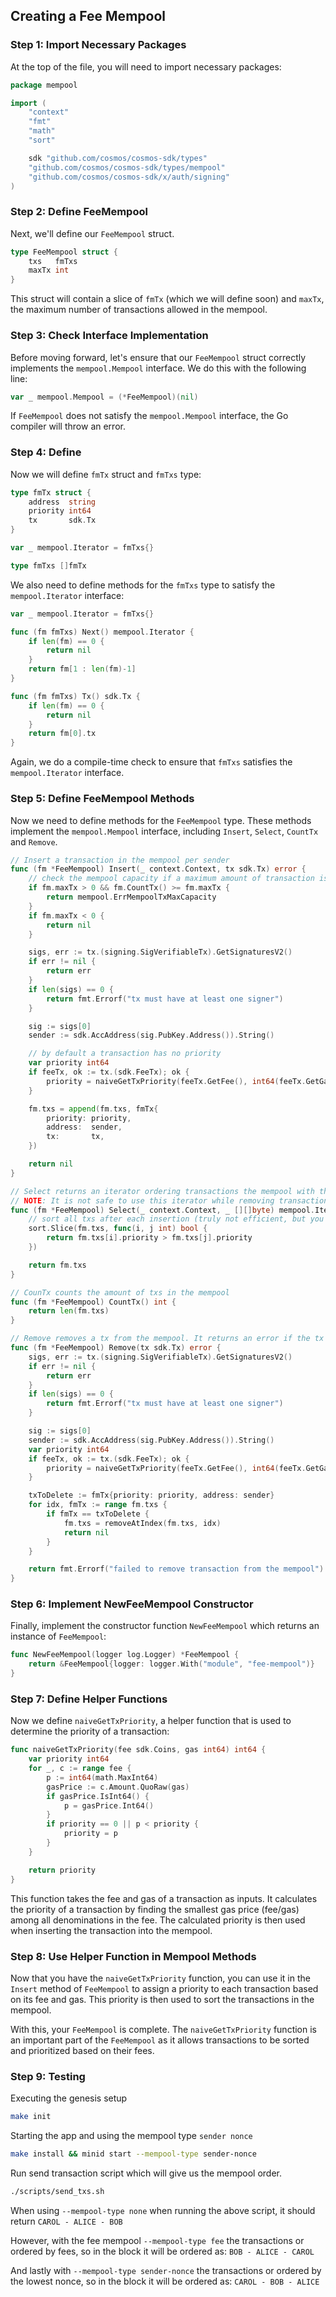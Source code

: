 ## Creating a Fee Mempool

### Step 1: Import Necessary Packages

At the top of the file, you will need to import necessary packages:

```go
package mempool

import (
	"context"
	"fmt"
	"math"
	"sort"

	sdk "github.com/cosmos/cosmos-sdk/types"
	"github.com/cosmos/cosmos-sdk/types/mempool"
	"github.com/cosmos/cosmos-sdk/x/auth/signing"
)

```

### Step 2: Define FeeMempool

Next, we'll define our `FeeMempool` struct.

```go
type FeeMempool struct {
	txs   fmTxs
	maxTx int
}
```

This struct will contain a slice of `fmTx` (which we will define soon) and `maxTx`, the maximum number of transactions allowed in the mempool.

### Step 3: Check Interface Implementation

Before moving forward, let's ensure that our `FeeMempool` struct correctly implements the `mempool.Mempool` interface. We do this with the following line:

```go
var _ mempool.Mempool = (*FeeMempool)(nil)
```

If `FeeMempool` does not satisfy the `mempool.Mempool` interface, the Go compiler will throw an error.

### Step 4: Define

Now we will define `fmTx` struct and `fmTxs` type:

```go
type fmTx struct {
	address  string
	priority int64
	tx       sdk.Tx
}

var _ mempool.Iterator = fmTxs{}

type fmTxs []fmTx
```

We also need to define methods for the `fmTxs` type to satisfy the `mempool.Iterator` interface:

```go
var _ mempool.Iterator = fmTxs{}

func (fm fmTxs) Next() mempool.Iterator {
	if len(fm) == 0 {
		return nil
	}
	return fm[1 : len(fm)-1]
}

func (fm fmTxs) Tx() sdk.Tx {
	if len(fm) == 0 {
		return nil
	}
	return fm[0].tx
}

```

Again, we do a compile-time check to ensure that `fmTxs` satisfies the `mempool.Iterator` interface.

### Step 5: Define FeeMempool Methods

Now we need to define methods for the `FeeMempool` type. These methods implement the `mempool.Mempool` interface, including `Insert`, `Select`, `CountTx` and `Remove`.

```go
// Insert a transaction in the mempool per sender
func (fm *FeeMempool) Insert(_ context.Context, tx sdk.Tx) error {
	// check the mempool capacity if a maximum amount of transaction is set
	if fm.maxTx > 0 && fm.CountTx() >= fm.maxTx {
		return mempool.ErrMempoolTxMaxCapacity
	}
	if fm.maxTx < 0 {
		return nil
	}

	sigs, err := tx.(signing.SigVerifiableTx).GetSignaturesV2()
	if err != nil {
		return err
	}
	if len(sigs) == 0 {
		return fmt.Errorf("tx must have at least one signer")
	}

	sig := sigs[0]
	sender := sdk.AccAddress(sig.PubKey.Address()).String()

	// by default a transaction has no priority
	var priority int64
	if feeTx, ok := tx.(sdk.FeeTx); ok {
		priority = naiveGetTxPriority(feeTx.GetFee(), int64(feeTx.GetGas()))
	}

	fm.txs = append(fm.txs, fmTx{
		priority: priority,
		address:  sender,
		tx:       tx,
	})

	return nil
}

// Select returns an iterator ordering transactions the mempool with the highest fee.
// NOTE: It is not safe to use this iterator while removing transactions from the underlying mempool.
func (fm *FeeMempool) Select(_ context.Context, _ [][]byte) mempool.Iterator {
	// sort all txs after each insertion (truly not efficient, but you get it)
	sort.Slice(fm.txs, func(i, j int) bool {
		return fm.txs[i].priority > fm.txs[j].priority
	})

	return fm.txs
}

// CounTx counts the amount of txs in the mempool
func (fm *FeeMempool) CountTx() int {
	return len(fm.txs)
}

// Remove removes a tx from the mempool. It returns an error if the tx does not have at least one signer or the tx was not found in the pool.
func (fm *FeeMempool) Remove(tx sdk.Tx) error {
	sigs, err := tx.(signing.SigVerifiableTx).GetSignaturesV2()
	if err != nil {
		return err
	}
	if len(sigs) == 0 {
		return fmt.Errorf("tx must have at least one signer")
	}

	sig := sigs[0]
	sender := sdk.AccAddress(sig.PubKey.Address()).String()
	var priority int64
	if feeTx, ok := tx.(sdk.FeeTx); ok {
		priority = naiveGetTxPriority(feeTx.GetFee(), int64(feeTx.GetGas())) // we will complete naiveGetTxPriority in the next steps
	}

	txToDelete := fmTx{priority: priority, address: sender}
	for idx, fmTx := range fm.txs {
		if fmTx == txToDelete {
			fm.txs = removeAtIndex(fm.txs, idx)
			return nil
		}
	}

	return fmt.Errorf("failed to remove transaction from the mempool")
}
```

### Step 6: Implement NewFeeMempool Constructor

Finally, implement the constructor function `NewFeeMempool` which returns an instance of `FeeMempool`:

```go
func NewFeeMempool(logger log.Logger) *FeeMempool {
    return &FeeMempool{logger: logger.With("module", "fee-mempool")}
}

```

### Step 7: Define Helper Functions

Now we define `naiveGetTxPriority`, a helper function that is used to determine the priority of a transaction:

```go
func naiveGetTxPriority(fee sdk.Coins, gas int64) int64 {
	var priority int64
	for _, c := range fee {
		p := int64(math.MaxInt64)
		gasPrice := c.Amount.QuoRaw(gas)
		if gasPrice.IsInt64() {
			p = gasPrice.Int64()
		}
		if priority == 0 || p < priority {
			priority = p
		}
	}

	return priority
}

```
This function takes the fee and gas of a transaction as inputs. It calculates the priority of a transaction by finding the smallest gas price (fee/gas) among all denominations in the fee. The calculated priority is then used when inserting the transaction into the mempool.

### Step 8: Use Helper Function in Mempool Methods

Now that you have the `naiveGetTxPriority` function, you can use it in the `Insert` method of `FeeMempool` to assign a priority to each transaction based on its fee and gas. This priority is then used to sort the transactions in the mempool.

With this, your `FeeMempool` is complete. The `naiveGetTxPriority` function is an important part of the `FeeMempool` as it allows transactions to be sorted and prioritized based on their fees.


### Step 9: Testing

Executing the genesis setup

```bash
make init
```

Starting the app and using the mempool type `sender nonce`

```bash
make install && minid start --mempool-type sender-nonce
```

Run send transaction script which will give us the mempool order.

```bash
./scripts/send_txs.sh
```

When using `--mempool-type none` when running the above script, it should return 
`CAROL - ALICE - BOB`

However, with the fee mempool `--mempool-type fee` the transactions or ordered by fees, so in the block it will be ordered as: `BOB - ALICE - CAROL`

And lastly with `--mempool-type sender-nonce` the transactions or ordered by the lowest nonce, so in the block it will be ordered as:
`CAROL - BOB - ALICE`


